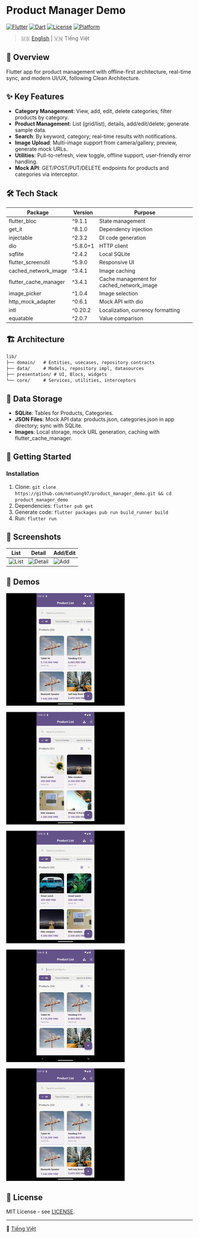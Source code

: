 # Product Manager Demo

[![Flutter](https://img.shields.io/badge/Flutter-3.7.2+-02569B?style=for-the-badge&logo=flutter&logoColor=white)](https://flutter.dev)
[![Dart](https://img.shields.io/badge/Dart-3.0+-0175C2?style=for-the-badge&logo=dart&logoColor=white)](https://dart.dev)
[![License](https://img.shields.io/badge/License-MIT-green?style=for-the-badge)](LICENSE)
[![Platform](https://img.shields.io/badge/Platform-Android%20%7C%20iOS-lightgrey?style=for-the-badge)](https://flutter.dev)

> 🇺🇸 [English](README.md) | 🇻🇳 Tiếng Việt

## 📖 Overview

Flutter app for product management with offline-first architecture, real-time sync, and modern UI/UX, following Clean Architecture.

## ✨ Key Features

- **Category Management**: View, add, edit, delete categories; filter products by category.
- **Product Management**: List (grid/list), details, add/edit/delete; generate sample data.
- **Search**: By keyword, category; real-time results with notifications.
- **Image Upload**: Multi-image support from camera/gallery; preview, generate mock URLs.
- **Utilities**: Pull-to-refresh, view toggle, offline support, user-friendly error handling.
- **Mock API**: GET/POST/PUT/DELETE endpoints for products and categories via interceptor.

## 🛠️ Tech Stack

| Package | Version | Purpose |
|---------|---------|---------|
| flutter_bloc | ^9.1.1 | State management |
| get_it | ^8.1.0 | Dependency injection |
| injectable | ^2.3.2 | DI code generation |
| dio | ^5.8.0+1 | HTTP client |
| sqflite | ^2.4.2 | Local SQLite |
| flutter_screenutil | ^5.9.0 | Responsive UI |
| cached_network_image | ^3.4.1 | Image caching |
| flutter_cache_manager | ^3.4.1 | Cache management for cached_network_image |
| image_picker | ^1.0.4 | Image selection |
| http_mock_adapter | ^0.6.1 | Mock API with dio |
| intl | ^0.20.2 | Localization, currency formatting |
| equatable | ^2.0.7 | Value comparison |

## 🏗️ Architecture

```
lib/
├── domain/   # Entities, usecases, repository contracts
├── data/     # Models, repository impl, datasources
├── presentation/ # UI, Blocs, widgets
└── core/     # Services, utilities, interceptors
```

## 💾 Data Storage

- **SQLite**: Tables for Products, Categories.
- **JSON Files**: Mock API data: products.json, categories.json in app directory; sync with SQLite.
- **Images**: Local storage, mock URL generation, caching with flutter_cache_manager.

## 🚀 Getting Started

### Installation

1. Clone: `git clone https://github.com/nmtuong97/product_manager_demo.git && cd product_manager_demo`
2. Dependencies: `flutter pub get`
3. Generate code: `flutter packages pub run build_runner build`
4. Run: `flutter run`

## 📱 Screenshots

| List | Detail | Add/Edit |
|------|--------|----------|
| ![List](screenshots/product_list.png) | ![Detail](screenshots/product_detail.png) | ![Add](screenshots/add_product.png) |

## 🎥 Demos

![Category Management](gifs/category_demo.gif)

![Add Product](gifs/product_add.gif)

![Product Detail](gifs/product_detail.gif)

![Products Filter](gifs/products_filter.gif)

![Products Search](gifs/products_search.gif)

## 📄 License

MIT License - see [LICENSE](LICENSE).

---
📘 [Tiếng Việt](README.vi.md)